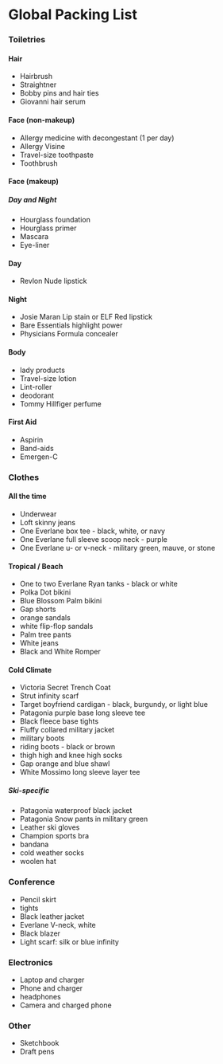 # Global Packing List
### Toiletries
#### Hair 
* Hairbrush
* Straightner
* Bobby pins and hair ties
* Giovanni hair serum

#### Face (non-makeup)
* Allergy medicine with decongestant (1 per day)
* Allergy Visine
* Travel-size toothpaste
* Toothbrush

#### Face (makeup)
##### Day and Night
* Hourglass foundation
* Hourglass primer
* Mascara
* Eye-liner

#### Day
* Revlon Nude lipstick

#### Night
* Josie Maran Lip stain or ELF Red lipstick
* Bare Essentials highlight power
* Physicians Formula concealer

#### Body
* lady products
* Travel-size lotion
* Lint-roller
* deodorant
* Tommy Hillfiger perfume

#### First Aid
* Aspirin
* Band-aids
* Emergen-C


### Clothes
#### All the time
* Underwear
* Loft skinny jeans
* One Everlane box tee - black, white, or navy
* One Everlane full sleeve scoop neck - purple
* One Everlane u- or v-neck - military green, mauve, or stone


#### Tropical / Beach
* One to two Everlane Ryan tanks - black or white
* Polka Dot bikini
* Blue Blossom Palm bikini
* Gap shorts
* orange sandals
* white flip-flop sandals
* Palm tree pants
* White jeans
* Black and White Romper

#### Cold Climate
* Victoria Secret Trench Coat
* Strut infinity scarf
* Target boyfriend cardigan - black, burgundy, or light blue
* Patagonia purple base long sleeve tee
* Black fleece base tights
* Fluffy collared military jacket
* military boots
* riding boots - black or brown
* thigh high and knee high socks
* Gap orange and blue shawl
* White Mossimo long sleeve layer tee


##### Ski-specific
* Patagonia waterproof black jacket
* Patagonia Snow pants in military green
* Leather ski gloves
* Champion sports bra
* bandana
* cold weather socks
* woolen hat


### Conference
* Pencil skirt
* tights
* Black leather jacket
* Everlane V-neck, white
* Black blazer
* Light scarf: silk or blue infinity


### Electronics
* Laptop and charger
* Phone and charger
* headphones
* Camera and charged phone

### Other
* Sketchbook
* Draft pens



